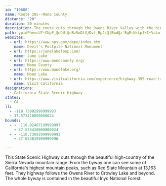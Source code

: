 ```yaml
---
id: "10688"
name: Route 395--Mono County
distance: "20"
duration: 20 minutes
description: The route cuts through the Owens River Valley with the high mountain ranges of the eastern Sierra Nevada as a backdrop.
path: ypidFhevsU?~CUpF_@nDU|@sBzSmDtX}Dv]_BpJi@|Bwd@z`BgErNsLp]kI~VoLn]cFnLsFlIqBzBs`Av`AsCdCcBnAgGpDqh@bWsDxB}DlEeAzA}BzD}@xBu@~CmKxk@iLhq@cd@neCcHr`@iBhLwJdi@sBjMgEzTaHra@gFhXmGv^_B|Ki@dGaKbyAsCzd@q@dI{@lFoA`FwArEoC|GcCdF}GnMkErHkBfCwDrDyClBaD|AwErAoC^gCLsSAaEL
websites:
  - url: https://www.nps.gov/depo/index.htm
    name: Devil's Postpile National Monument
  - url: https://junelakeloop.com/
    name: June Lake
  - url: https://www.monocounty.org/
    name: Mono County
  - url: https://www.monolake.org/
    name: Mono Lake
  - url: https://www.visitcalifornia.com/experience/highway-395-road-trip/
    name: Visit California
designations:
  - California State Scenic Highway
states:
  - CA
ll:
  - -118.73892999999993
  - 37.573410000000024
bounds:
  - - -118.92407199999997
    - 37.573410000000024
  - - -118.73892999999993
    - 37.653819999999996

---
```


This State Scenic Highway cuts through the beautiful high-country of the Sierra Nevada mountain range.  From the byway one can see some of California's highest mountain peaks, such as Red Slate Mountain at 13,163 feet.  They highway follows the Owens River to Crowley Lake and beyond.  The whole byway is contained in the beautiful Inyo National Forest.
